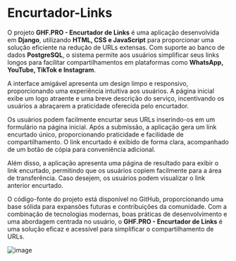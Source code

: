 # Encurtador-Links

O projeto **GHF.PRO - Encurtador de Links** é uma aplicação desenvolvida em **Django**, utilizando **HTML, CSS e JavaScript** para proporcionar uma solução eficiente na redução de URLs extensas. Com suporte ao banco de dados **PostgreSQL**, o sistema permite aos usuários simplificar seus links longos para facilitar compartilhamentos em plataformas como **WhatsApp, YouTube, TikTok e Instagram**.

A interface amigável apresenta um design limpo e responsivo, proporcionando uma experiência intuitiva aos usuários. A página inicial exibe um logo atraente e uma breve descrição do serviço, incentivando os usuários a abraçarem a praticidade oferecida pelo encurtador.

Os usuários podem facilmente encurtar seus URLs inserindo-os em um formulário na página inicial. Após a submissão, a aplicação gera um link encurtado único, proporcionando praticidade e facilidade de compartilhamento. O link encurtado é exibido de forma clara, acompanhado de um botão de cópia para conveniência adicional.

Além disso, a aplicação apresenta uma página de resultado para exibir o link encurtado, permitindo que os usuários copiem facilmente para a área de transferência. Caso desejem, os usuários podem visualizar o link anterior encurtado.

O código-fonte do projeto está disponível no GitHub, proporcionando uma base sólida para expansões futuras e contribuições da comunidade. Com a combinação de tecnologias modernas, boas práticas de desenvolvimento e uma abordagem centrada no usuário, o **GHF.PRO - Encurtador de Links** é uma solução eficaz e acessível para simplificar o compartilhamento de URLs.

![image](https://github.com/xgustavohf/Encurtador-Links/assets/56177561/fb6daec5-27a8-43c5-8da0-efa8c4cc7fc1)
